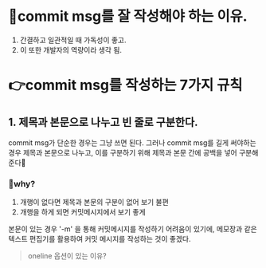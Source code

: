 # 📍commit msg를 잘 작성해야 하는 이유.

1. 간결하고 일관적일 때 가독성이 좋고.
2. 이 또한 개발자의 역량이라 생각 됨.


# 👉commit msg를 작성하는 7가지 규칙

## 1. 제목과 본문으로 나누고 빈 줄로 구분한다.

commit msg가 단순한 경우는 그냥 쓰면 된다.
그러나 commit msg를 길게 써야하는 경우 제목과 본문으로 나누고, 이를 구분하기 위해 제목과 본문 간에 공백을 넣어 구분해준다🙌

### 🔹why?
1. 개행이 없다면 제목과 본문의 구분이 없어 보기 불편
2. 개행을 하게 되면 커밋메시지에서 보기 좋게 

본문이 있는 경우 '-m' 을 통해 커밋메시지를 작성하기 어려움이 있기에, 메모장과 같은 텍스트 편집기를 활용하여 커밋 메시지를 작성하는 것이 좋겠다.


> oneline 옵션이 있는 이유?